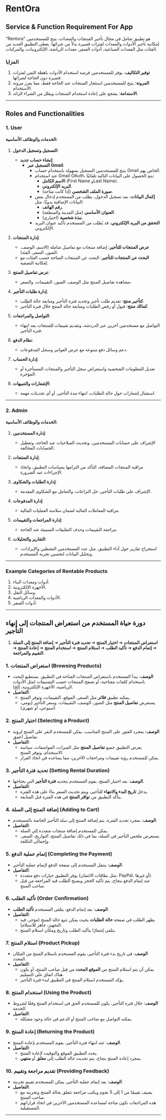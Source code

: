 # **RentOra**

## **Service & Function Requirement For App**

"Rentora" هو تطبيق شامل في مجال تأجير المنتجات والمعدات، يتيح للمستخدمين إمكانية تأجير الأدوات والمعدات لفترات قصيرة بدلاً من شرائها. يغطي التطبيق العديد من الفئات مثل المعدات الصناعية، أدوات السفر، معدات الرياضة، الإلكترونيات، والمركبات.

### **المزايا**
1. **توفير التكاليف**: يوفر للمستخدمين فرصة استخدام الأدوات باهظة الثمن لفترات قصيرة دون الحاجة لشرائها.
2. **المرونة**: يتيح للمستخدمين استئجار المنتجات عند الحاجة فقط، مما يعزز مرونة الاستخدام.
3. **الاستدامة**: يشجع على إعادة استخدام المنتجات ويقلل من الشراء الزائد.

---

## **Roles and Functionalities**

### **1. User**

#### **الخدمات والوظائف الأساسية:**

1. **التسجيل وتسجيل الدخول**:
   - **إنشاء حساب جديد**:
      - **التسجيل عبر Gmail**:
         - يتيح للمستخدمين التسجيل بسهولة باستخدام حساب Gmail الخاص بهم.
         - عند استخدام Gmail OAuth، يتم الحصول على البيانات التالية تلقائيًا:
           - **الاسم الكامل** (First Name وLast Name).
           - **البريد الإلكتروني**.
           - **صورة الملف الشخصي** (إذا كانت متاحة).
         - **إكمال البيانات**: بعد تسجيل الدخول، يطلب من المستخدم إدخال بعض البيانات الإضافية يدويًا، مثل:
           - **رقم الهاتف**.
           - **العنوان الأساسي** (مثل المدينة والمنطقة).
           - **نبذة شخصية** (اختياري).
         - **التحقق من البريد الإلكتروني**: قد يُطلب من المستخدم تأكيد عنوان البريد الإلكتروني.

2. **إدارة المنتجات**:
   - **عرض المنتجات للتأجير**: إضافة منتجات مع تفاصيل شاملة (الاسم، الوصف، الصور، السعر، الفئة).
   - **البحث عن المنتجات للتأجير**: البحث عن المنتجات المتاحة حسب الفئات مع إمكانية التصفية.

3. **عرض تفاصيل المنتج**:
   - مشاهدة تفاصيل المنتج مثل الوصف، الصور، التقييمات، والسعر.

4. **إدارة طلبات التأجير**:
   - **كتأجير منتج**: تقديم طلب تأجير وتحديد فترة التأجير ومتابعة حالة الطلب.
   - **كمالك منتج**: قبول أو رفض الطلبات ومتابعة حالة المنتج خلال فترة التأجير.

5. **التواصل والمراجعات**:
   - التواصل مع مستخدمين آخرين عبر الدردشة، وتقديم تقييمات للمنتجات بعد انتهاء فترة التأجير.

6. **نظام الدفع**:
   - دعم وسائل دفع متنوعة مع عرض الفواتير وسجل المدفوعات.

7. **إدارة الحساب**:
   - تعديل المعلومات الشخصية واستعراض سجل التأجير والمنتجات المستأجرة أو المؤجرة.

8. **الإشعارات والتنبيهات**:
   - استقبال إشعارات حول حالة الطلبات، انتهاء مدة التأجير، أو أي تحديثات مهمة.

---

### **2. Admin**

#### **الخدمات والوظائف الأساسية:**

1. **إدارة المستخدمين**:
   - الإشراف على حسابات المستخدمين، وتحديث الصلاحيات عند الحاجة، وتعطيل الحسابات المخالفة.

2. **إدارة المنتجات**:
   - مراقبة المنتجات المضافة، التأكد من التزامها بسياسات التطبيق، واتخاذ الإجراءات عند الضرورة.

3. **إدارة الطلبات والشكاوى**:
   - الإشراف على طلبات التأجير، حل النزاعات، والتعامل مع الشكاوى المقدمة.

4. **إدارة المدفوعات**:
   - مراقبة المعاملات المالية لضمان سلاسة العمليات المالية.

5. **إدارة المراجعات والتقييمات**:
   - مراجعة التقييمات وحذف التعليقات المسيئة عند الحاجة.

6. **التقارير والتحليلات**:
   - استخراج تقارير حول أداء التطبيق، مثل عدد المستخدمين النشطين والإيرادات، وتحليل البيانات لتحسين تجربة المستخدم.

---

### **Example Categories of Rentable Products**
1. أدوات ومعدات البناء.
2. الأجهزة الإلكترونية.
3. وسائل النقل.
4. الأدوات والمعدات الرياضية.
5. أدوات السفر.

---

## **دورة حياة المستخدم من استعراض المنتجات إلى إنهاء التأجير**

1. **استعراض المنتجات** ➔ **اختيار المنتج** ➔ **تحديد فترة التأجير** ➔ **إضافة المنتج إلى السلة** ➔ **إتمام الدفع** ➔ **تأكيد الطلب** ➔ **استلام المنتج** ➔ **استخدام المنتج** ➔ **إعادة المنتج** ➔ **التقييم والمراجعة**.



### **1. استعراض المنتجات (Browsing Products)**
   - **الوصف**: يبدأ المستخدم باستعراض المنتجات المتاحة في التطبيق. يستطيع البحث باستخدام كلمات مفتاحية، أو تصفح المنتجات حسب التصنيفات (مثل الأدوات الرياضية، الأجهزة الإلكترونية، إلخ).
   - **التفاصيل**:
      - يمكنه تطبيق **فلاتر** مثل السعر، الموقع، التقييمات، وتوفر المنتج.
      - يستعرض **تفاصيل المنتج** مثل الصور، الوصف، التقييمات، وسعر التأجير (يومي، أسبوعي، أو شهري).
   
### **2. اختيار المنتج (Selecting a Product)**
   - **الوصف**: بمجرد العثور على المنتج المناسب، يمكن للمستخدم النقر على المنتج لرؤية تفاصيل أعمق.
   - **التفاصيل**:
      - يعرض التطبيق جميع **تفاصيل المنتج** مثل الميزات، المواصفات، سياسة الاستخدام، وتوفر المنتج.
      - يمكن للمستخدم رؤية تقييمات ومراجعات الآخرين، مما يساعده في اتخاذ القرار.

### **3. تحديد فترة التأجير (Setting Rental Duration)**
   - **الوصف**: بعد اختيار المنتج، يقوم المستخدم بتحديد **فترة التأجير** التي يحتاجها.
   - **التفاصيل**:
      - يدخل **تاريخ البدء والانتهاء** للتأجير، ويتم تحديث السعر بناءً على هذه الفترة.
      - يتأكد التطبيق من **توافر المنتج** في هذه الفترة قبل المتابعة.

### **4. إضافة المنتج إلى السلة (Adding to Cart)**
   - **الوصف**: بمجرد تحديد الفترة، يتم إضافة المنتج إلى سلة التأجير الخاصة بالمستخدم.
   - **التفاصيل**:
      - يمكن للمستخدم إضافة منتجات متعددة إلى السلة.
      - يستعرض ملخص التأجير في السلة، بما في ذلك تفاصيل المنتج، التواريخ، السعر، وإجمالي التكلفة.

### **5. إتمام عملية الدفع (Completing the Payment)**
   - **الوصف**: ينتقل المستخدم إلى صفحة الدفع لإتمام عملية التأجير.
   - **التفاصيل**:
      - يوفر التطبيق خيارات دفع متعددة (مثل بطاقات الائتمان، PayPal، أو غيرها).
      - عند إتمام الدفع بنجاح، يتم تأكيد الحجز ويصبح الطلب قيد المراجعة من قِبل صاحب المنتج.

### **6. تأكيد الطلب (Order Confirmation)**
   - **الوصف**: بعد إتمام الدفع، يتلقى المستخدم **تأكيد الطلب**.
   - **التفاصيل**:
      - يظهر الطلب في صفحة **حالة الطلبات** بحيث يمكن تتبع حالة المنتج (مؤجر، قيد التجهيز، جاهز للاستلام).
      - يتلقى إشعارًا بتأكيد الطلب وتاريخ ومكان استلام المنتج.

### **7. استلام المنتج (Product Pickup)**
   - **الوصف**: في تاريخ بدء فترة التأجير، يقوم المستخدم باستلام المنتج من المكان المحدد.
   - **التفاصيل**:
      - يمكن أن يتم استلام المنتج من **الموقع المحدد** من قِبل صاحب المنتج، أو يكون هناك اتفاق على التسليم.
      - يؤكد المستخدم استلام المنتج في التطبيق لبدء فترة التأجير.

### **8. استخدام المنتج (Using the Product)**
   - **الوصف**: خلال فترة التأجير، يكون للمستخدم الحق في استخدام المنتج وفقًا لشروط الخدمة.
   - **التفاصيل**:
      - يمكنه التواصل مع صاحب المنتج أو الدعم في حالة وجود مشكلة.

### **9. إعادة المنتج (Returning the Product)**
   - **الوصف**: عند انتهاء فترة التأجير، يقوم المستخدم بإعادة المنتج.
   - **التفاصيل**:
      - يحدد التطبيق الموقع والتوقيت لإعادة المنتج.
      - بمجرد إعادة المنتج بنجاح، يتم تحديث حالة الطلب إلى **مغلق** أو **منتهي**.

### **10. تقديم مراجعة وتقييم (Providing Feedback)**
   - **الوصف**: بعد إتمام عملية التأجير، يمكن للمستخدم تقييم تجربته.
   - **التفاصيل**:
      - يضيف تقييمًا من 1 إلى 5 نجوم ويكتب مراجعة تتعلق بحالة المنتج وتجربته مع صاحب المنتج.
      - هذه المراجعات تكون متاحة لمساعدة المستخدمين الآخرين في اتخاذ قراراتهم المستقبلية.

---
